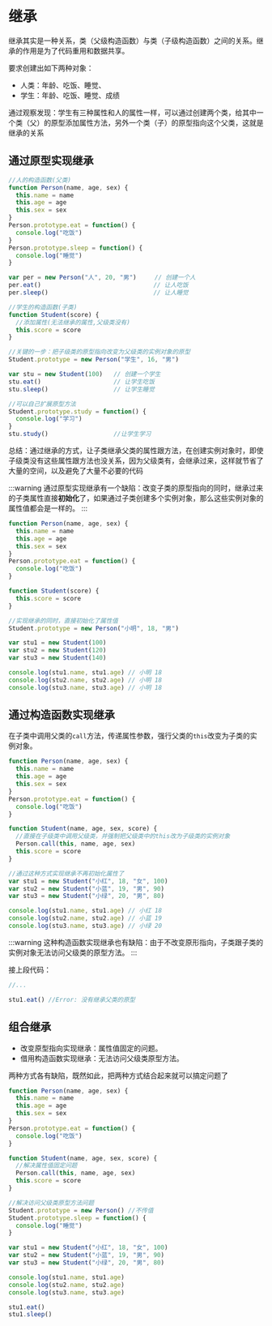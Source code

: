 # 继承
继承其实是一种关系，类（父级构造函数）与类（子级构造函数）之间的关系。继承的作用是为了代码重用和数据共享。

要求创建出如下两种对象：
* 人类：年龄、吃饭、睡觉、
* 学生：年龄、吃饭、睡觉、成绩

通过观察发现：学生有三种属性和人的属性一样，可以通过创建两个类，给其中一个类（父）的原型添加属性方法，另外一个类（子）的原型指向这个父类，这就是继承的关系

## 通过原型实现继承
```js
//人的构造函数(父类)
function Person(name, age, sex) {
  this.name = name
  this.age = age
  this.sex = sex
}
Person.prototype.eat = function() {
  console.log("吃饭")
}
Person.prototype.sleep = function() {
  console.log("睡觉")
}

var per = new Person("人", 20, "男")     // 创建一个人
per.eat()                               // 让人吃饭
per.sleep()                             // 让人睡觉

//学生的构造函数(子类)
function Student(score) {
  //添加属性(无法继承的属性,父级类没有)
  this.score = score
}

//关键的一步：把子级类的原型指向改变为父级类的实例对象的原型
Student.prototype = new Person("学生", 16, "男")

var stu = new Student(100)   // 创建一个学生
stu.eat()                    // 让学生吃饭
stu.sleep()                  // 让学生睡觉

//可以自己扩展原型方法
Student.prototype.study = function() {
  console.log("学习")
}
stu.study()                  //让学生学习
```
总结：通过继承的方式，让子类继承父类的属性跟方法，在创建实例对象时，即使子级类没有这些属性跟方法也没关系，因为父级类有，会继承过来，这样就节省了大量的空间，以及避免了大量不必要的代码

:::warning
通过原型实现继承有一个缺陷：改变子类的原型指向的同时，继承过来的子类属性直接**初始化**了，如果通过子类创建多个实例对象，那么这些实例对象的属性值都会是一样的。
:::

```js
function Person(name, age, sex) {
  this.name = name
  this.age = age
  this.sex = sex
}
Person.prototype.eat = function() {
  console.log("吃饭")
}

function Student(score) {
  this.score = score
}

//实现继承的同时，直接初始化了属性值
Student.prototype = new Person("小明", 18, "男")

var stu1 = new Student(100)
var stu2 = new Student(120)
var stu3 = new Student(140)

console.log(stu1.name, stu1.age) // 小明 18
console.log(stu2.name, stu2.age) // 小明 18
console.log(stu3.name, stu3.age) // 小明 18
```

## 通过构造函数实现继承
在子类中调用父类的`call`方法，传递属性参数，强行父类的`this`改变为子类的实例对象。
```js
function Person(name, age, sex) {
  this.name = name
  this.age = age
  this.sex = sex
}
Person.prototype.eat = function() {
  console.log("吃饭")
}

function Student(name, age, sex, score) {
  //直接在子级类中调用父级类，并强制把父级类中的this改为子级类的实例对象
  Person.call(this, name, age, sex)
  this.score = score
}

//通过这种方式实现继承不再初始化属性了
var stu1 = new Student("小红", 18, "女", 100)
var stu2 = new Student("小蓝", 19, "男", 90)
var stu3 = new Student("小绿", 20, "男", 80)

console.log(stu1.name, stu1.age) // 小红 18
console.log(stu2.name, stu2.age) // 小蓝 19
console.log(stu3.name, stu3.age) // 小绿 20
```

:::warning
这种构造函数实现继承也有缺陷：由于不改变原形指向，子类跟子类的实例对象无法访问父级类的原型方法。
:::

接上段代码：
```js
//...

stu1.eat() //Error: 没有继承父类的原型
```

## 组合继承

* 改变原型指向实现继承：属性值固定的问题。
* 借用构造函数实现继承：无法访问父级类原型方法。

两种方式各有缺陷，既然如此，把两种方式结合起来就可以搞定问题了
```js
function Person(name, age, sex) {
  this.name = name
  this.age = age
  this.sex = sex
}
Person.prototype.eat = function() {
  console.log("吃饭")
}

function Student(name, age, sex, score) {
  //解决属性值固定问题
  Person.call(this, name, age, sex)
  this.score = score
}

//解决访问父级类原型方法问题
Student.prototype = new Person() //不传值
Student.prototype.sleep = function() {
  console.log("睡觉")
}

var stu1 = new Student("小红", 18, "女", 100)
var stu2 = new Student("小蓝", 19, "男", 90)
var stu3 = new Student("小绿", 20, "男", 80)

console.log(stu1.name, stu1.age)
console.log(stu2.name, stu2.age)
console.log(stu3.name, stu3.age)

stu1.eat()
stu1.sleep()

```
